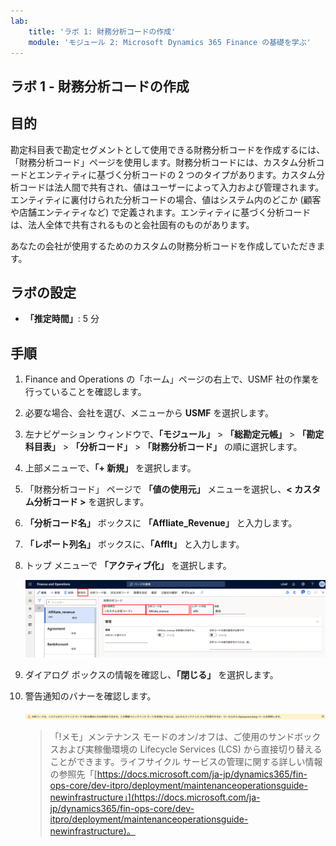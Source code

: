 ```yaml
---
lab:
    title: 'ラボ 1: 財務分析コードの作成'
    module: 'モジュール 2: Microsoft Dynamics 365 Finance の基礎を学ぶ'
---
```


## ラボ 1 - 財務分析コードの作成

## 目的

勘定科目表で勘定セグメントとして使用できる財務分析コードを作成するには、「財務分析コード」ページを使用します。財務分析コードには、カスタム分析コードとエンティティに基づく分析コードの 2 つのタイプがあります。カスタム分析コードは法人間で共有され、値はユーザーによって入力および管理されます。エンティティに裏付けられた分析コードの場合、値はシステム内のどこか (顧客や店舗エンティティなど) で定義されます。エンティティに基づく分析コードは、法人全体で共有されるものと会社固有のものがあります。

あなたの会社が使用するためのカスタムの財務分析コードを作成していただきます。

## ラボの設定

   - **「推定時間」**: 5 分

## 手順

1. Finance and Operations の「ホーム」ページの右上で、USMF 社の作業を行っていることを確認します。

1. 必要な場合、会社を選び、メニューから **USMF** を選択します。

1. 左ナビゲーション ウィンドウで、**「モジュール」** > **「総勘定元帳」** > **「勘定科目表」** > **「分析コード」** > **「財務分析コード」** の順に選択します。

1. 上部メニューで、**「+ 新規」** を選択します。

1. 「財務分析コード」 ページで **「値の使用元」** メニューを選択し、**< カスタム分析コード >** を選択します。

1. **「分析コード名」** ボックスに **「Affliate_Revenue」** と入力します。

1. **「レポート列名」** ボックスに、**「Afflt」** と入力します。

1. トップ メニューで **「アクティブ化」** を選択します。

    ![新しいカスタム財務分析コードを表示するスクリーンショット。値の使用元、分析コード名、レポート列名、アクティブ化 メニューが強調表示されている](./media/lp2-m3-new-financial-dimension.png)

1. ダイアログ ボックスの情報を確認し、**「閉じる」** を選択します。

1. 警告通知のバナーを確認します。

    ![警告情報のバナーを表示するスクリーンショット。新しい分析コードをアクティブ化するためにメンテナンス モードが必要であることが示されている。](./media/lp2-m3-activation-warning-banner.png)

    >「!メモ」メンテナンス モードのオン/オフは、ご使用のサンドボックスおよび実稼働環境の Lifecycle Services (LCS) から直接切り替えることができます。ライフサイクル サービスの管理に関する詳しい情報の参照先「[https://docs.microsoft.com/ja-jp/dynamics365/fin-ops-core/dev-itpro/deployment/maintenanceoperationsguide-newinfrastructure」](https://docs.microsoft.com/ja-jp/dynamics365/fin-ops-core/dev-itpro/deployment/maintenanceoperationsguide-newinfrastructure)。
